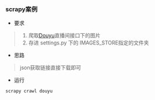 ### scrapy案例

* 要求
> 1. 爬取[Douyu](http://capi.douyucdn.cn/api/v1/getVerticalRoom?limit=20&offset=1)直播间接口下的图片
> 2. 存进 settings.py 下的 IMAGES_STORE指定的文件夹

* 思路
> json获取链接直接下载即可

* 运行
```cmd
scrapy crawl douyu
```
